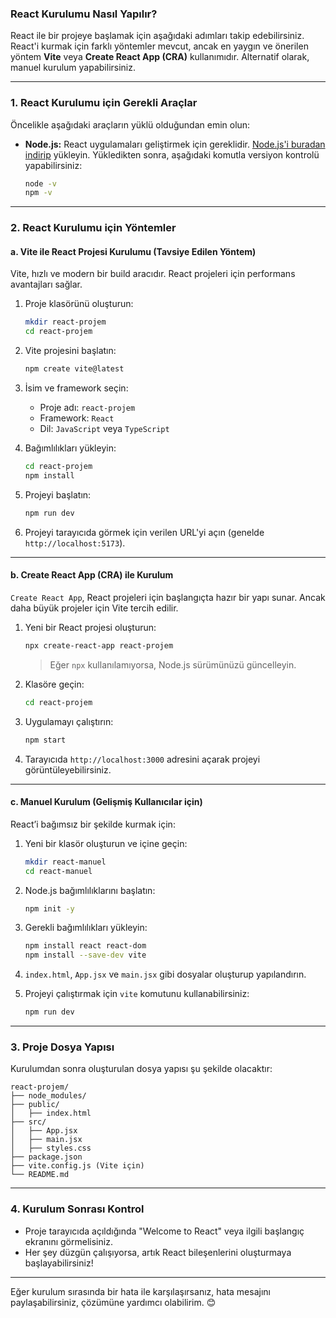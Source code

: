 ### React Kurulumu Nasıl Yapılır?

React ile bir projeye başlamak için aşağıdaki adımları takip edebilirsiniz. React'i kurmak için farklı yöntemler mevcut, ancak en yaygın ve önerilen yöntem **Vite** veya **Create React App (CRA)** kullanımıdır. Alternatif olarak, manuel kurulum yapabilirsiniz.

---

### 1. **React Kurulumu için Gerekli Araçlar**
Öncelikle aşağıdaki araçların yüklü olduğundan emin olun:
- **Node.js:** React uygulamaları geliştirmek için gereklidir. [Node.js'i buradan indirip](https://nodejs.org/) yükleyin. Yükledikten sonra, aşağıdaki komutla versiyon kontrolü yapabilirsiniz:
  ```bash
  node -v
  npm -v
  ```

---

### 2. **React Kurulumu için Yöntemler**

#### **a. Vite ile React Projesi Kurulumu (Tavsiye Edilen Yöntem)**
Vite, hızlı ve modern bir build aracıdır. React projeleri için performans avantajları sağlar.

1. Proje klasörünü oluşturun:
   ```bash
   mkdir react-projem
   cd react-projem
   ```

2. Vite projesini başlatın:
   ```bash
   npm create vite@latest
   ```

3. İsim ve framework seçin:
   - Proje adı: `react-projem`
   - Framework: `React`
   - Dil: `JavaScript` veya `TypeScript`

4. Bağımlılıkları yükleyin:
   ```bash
   cd react-projem
   npm install
   ```

5. Projeyi başlatın:
   ```bash
   npm run dev
   ```

6. Projeyi tarayıcıda görmek için verilen URL'yi açın (genelde `http://localhost:5173`).

---

#### **b. Create React App (CRA) ile Kurulum**
`Create React App`, React projeleri için başlangıçta hazır bir yapı sunar. Ancak daha büyük projeler için Vite tercih edilir.

1. Yeni bir React projesi oluşturun:
   ```bash
   npx create-react-app react-projem
   ```

   > Eğer `npx` kullanılamıyorsa, Node.js sürümünüzü güncelleyin.

2. Klasöre geçin:
   ```bash
   cd react-projem
   ```

3. Uygulamayı çalıştırın:
   ```bash
   npm start
   ```

4. Tarayıcıda `http://localhost:3000` adresini açarak projeyi görüntüleyebilirsiniz.

---

#### **c. Manuel Kurulum (Gelişmiş Kullanıcılar için)**
React’i bağımsız bir şekilde kurmak için:

1. Yeni bir klasör oluşturun ve içine geçin:
   ```bash
   mkdir react-manuel
   cd react-manuel
   ```

2. Node.js bağımlılıklarını başlatın:
   ```bash
   npm init -y
   ```

3. Gerekli bağımlılıkları yükleyin:
   ```bash
   npm install react react-dom
   npm install --save-dev vite
   ```

4. `index.html`, `App.jsx` ve `main.jsx` gibi dosyalar oluşturup yapılandırın.
5. Projeyi çalıştırmak için `vite` komutunu kullanabilirsiniz:
   ```bash
   npm run dev
   ```

---

### 3. **Proje Dosya Yapısı**
Kurulumdan sonra oluşturulan dosya yapısı şu şekilde olacaktır:

```
react-projem/
├── node_modules/
├── public/
│   ├── index.html
├── src/
│   ├── App.jsx
│   ├── main.jsx
│   ├── styles.css
├── package.json
├── vite.config.js (Vite için)
└── README.md
```

---

### 4. **Kurulum Sonrası Kontrol**
- Proje tarayıcıda açıldığında "Welcome to React" veya ilgili başlangıç ekranını görmelisiniz.
- Her şey düzgün çalışıyorsa, artık React bileşenlerini oluşturmaya başlayabilirsiniz!

---

Eğer kurulum sırasında bir hata ile karşılaşırsanız, hata mesajını paylaşabilirsiniz, çözümüne yardımcı olabilirim. 😊